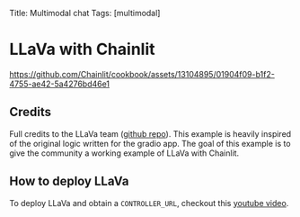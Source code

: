 Title: Multimodal chat 
Tags: [multimodal]

# LLaVa with Chainlit

https://github.com/Chainlit/cookbook/assets/13104895/01904f09-b1f2-4755-ae42-5a4276bd46e1

## Credits

Full credits to the LLaVa team ([github repo](https://github.com/haotian-liu/LLaVA/)). This example is heavily inspired of the original logic written for the gradio app. The goal of this example is to give the community a working example of LLaVa with Chainlit.

## How to deploy LLaVa

To deploy LLaVa and obtain a `CONTROLLER_URL`, checkout this [youtube video](https://www.youtube.com/watch?v=kx1VpI6JzsY).



